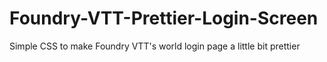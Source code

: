 # Foundry-VTT-Prettier-Login-Screen
Simple CSS to make Foundry VTT's world login page a little bit prettier

